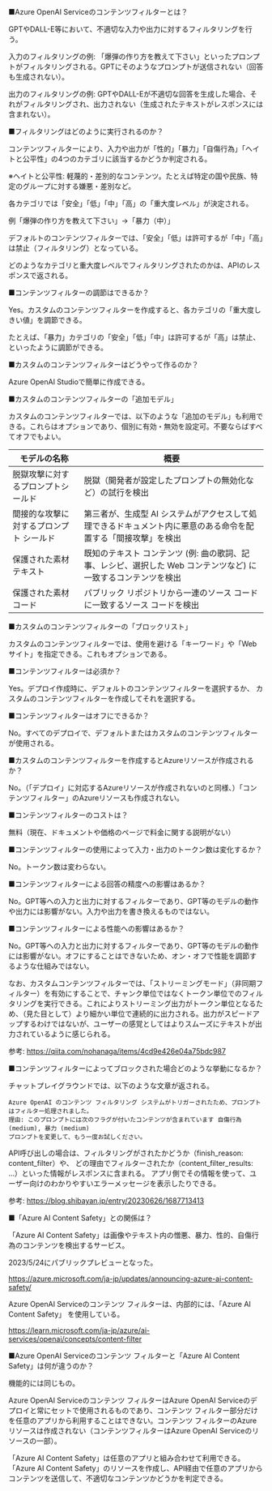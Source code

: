 ■Azure OpenAI Serviceのコンテンツフィルターとは？

GPTやDALL-E等において、不適切な入力や出力に対するフィルタリングを行う。

入力のフィルタリングの例: 「爆弾の作り方を教えて下さい」といったプロンプトがフィルタリングされる。GPTにそのようなプロンプトが送信されない（回答も生成されない）。

出力のフィルタリングの例: GPTやDALL-Eが不適切な回答を生成した場合、それがフィルタリングされ、出力されない（生成されたテキストがレスポンスには含まれない）。

■フィルタリングはどのように実行されるのか？

コンテンツフィルターにより、入力や出力が「性的」「暴力」「自傷行為」「ヘイトと公平性」の4つのカテゴリに該当するかどうか判定される。

※ヘイトと公平性: 軽蔑的・差別的なコンテンツ。たとえば特定の国や民族、特定のグループに対する嫌悪・差別など。

各カテゴリでは「安全」「低」「中」「高」の「重大度レベル」が決定される。

例「爆弾の作り方を教えて下さい」→「暴力（中）」

デフォルトのコンテンツフィルターでは、「安全」「低」は許可するが「中」「高」は禁止（フィルタリング）となっている。

どのようなカテゴリと重大度レベルでフィルタリングされたのかは、APIのレスポンスで返される。

■コンテンツフィルターの調節はできるか？

Yes。カスタムのコンテンツフィルターを作成すると、各カテゴリの「重大度しきい値」を調節できる。

たとえば、「暴力」カテゴリの「安全」「低」「中」は許可するが「高」は禁止、といったように調節ができる。

■カスタムのコンテンツフィルターはどうやって作るのか？

Azure OpenAI Studioで簡単に作成できる。

■カスタムのコンテンツフィルターの「追加モデル」

カスタムのコンテンツフィルターでは、以下のような「追加のモデル」も利用できる。これらはオプションであり、個別に有効・無効を設定可。不要ならばすべてオフでもよい。

|モデルの名称|概要|
|-|-|
|脱獄攻撃に対するプロンプトシールド|脱獄（開発者が設定したプロンプトの無効化など）の試行を検出|
|間接的な攻撃に対するプロンプト シールド|第三者が、生成型 AI システムがアクセスして処理できるドキュメント内に悪意のある命令を配置する「間接攻撃」を検出|
|保護された素材テキスト|既知のテキスト コンテンツ (例: 曲の歌詞、記事、レシピ、選択した Web コンテンツなど) に一致するコンテンツを検出|
|保護された素材コード|パブリック リポジトリから一連のソース コードに一致するソース コードを検出|

■カスタムのコンテンツフィルターの「ブロックリスト」

カスタムのコンテンツフィルターでは、使用を避ける「キーワード」や「Webサイト」を指定できる。これもオプションである。

■コンテンツフィルターは必須か？

Yes。デプロイ作成時に、デフォルトのコンテンツフィルターを選択するか、
カスタムのコンテンツフィルターを作成してそれを選択する。

■コンテンツフィルターはオフにできるか？

No。すべてのデプロイで、デフォルトまたはカスタムのコンテンツフィルターが使用される。


■カスタムのコンテンツフィルターを作成するとAzureリソースが作成されるか？

No。（「デプロイ」に対応するAzureリソースが作成されないのと同様、）「コンテンツフィルター」のAzureリソースも作成されない。

■コンテンツフィルターのコストは？

無料（現在、ドキュメントや価格のページで料金に関する説明がない）

■コンテンツフィルターの使用によって入力・出力のトークン数は変化するか？

No。トークン数は変わらない。

■コンテンツフィルターによる回答の精度への影響はあるか？

No。GPT等への入力と出力に対するフィルターであり、GPT等のモデルの動作や出力には影響がない。入力や出力を書き換えるものではない。

■コンテンツフィルターによる性能への影響はあるか？

No。GPT等への入力と出力に対するフィルターであり、GPT等のモデルの動作には影響がない。オフにすることはできないため、オン・オフで性能を調節するような仕組みではない。

なお、カスタムコンテンツフィルターでは、「ストリーミングモード」（非同期フィルター）を有効にすることで、チャンク単位ではなくトークン単位でのフィルタリングを実行できる。これによりストリーミング出力がトークン単位となるため、（見た目として）より細かい単位で連続的に出力される。出力がスピードアップするわけではないが、ユーザーの感覚としてはよりスムーズにテキストが出力されているように感じられる。

参考: https://qiita.com/nohanaga/items/4cd9e426e04a75bdc987

■コンテンツフィルターによってブロックされた場合どのような挙動になるか？

チャットプレイグラウンドでは、以下のような文章が返される。

```
Azure OpenAI のコンテンツ フィルタリング システムがトリガーされたため、プロンプトはフィルター処理されました。
理由: このプロンプトには次のフラグが付いたコンテンツが含まれています 自傷行為 (medium), 暴力 (medium)
プロンプトを変更して、もう一度お試しください。 
```

API呼び出しの場合は、フィルタリングがされたかどうか（finish_reason: content_filter）や、
どの理由でフィルターされたか（content_filter_results: ...）といった情報がレスポンスに含まれる。
アプリ側でその情報を使って、ユーザー向けのわかりやすいエラーメッセージを表示したりできる。

参考: https://blog.shibayan.jp/entry/20230626/1687713413

■「Azure AI Content Safety」との関係は？

「Azure AI Content Safety」は画像やテキスト内の憎悪、暴力、性的、自傷行為のコンテンツを検出するサービス。

2023/5/24にパブリックプレビューとなった。

https://azure.microsoft.com/ja-jp/updates/announcing-azure-ai-content-safety/

Azure OpenAI Serviceのコンテンツ フィルターは、内部的には、「Azure AI Content Safety」 を使用している。

https://learn.microsoft.com/ja-jp/azure/ai-services/openai/concepts/content-filter

■Azure OpenAI Serviceのコンテンツ フィルターと「Azure AI Content Safety」は何が違うのか？

機能的には同じもの。

Azure OpenAI Serviceのコンテンツ フィルターはAzure OpenAI Serviceのデプロイと常にセットで使用されるものであり、コンテンツ フィルター部分だけを任意のアプリから利用することはできない。コンテンツ フィルターのAzureリソースは作成されない（コンテンツフィルターはAzure OpenAI Serviceのリソースの一部）。

「Azure AI Content Safety」は任意のアプリと組み合わせて利用できる。「Azure AI Content Safety」のリソースを作成し、API経由で任意のアプリからコンテンツを送信して、不適切なコンテンツかどうかを判定できる。
